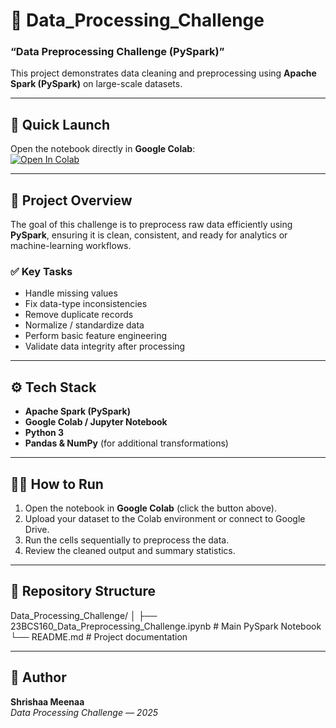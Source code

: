 # 🧩 Data_Processing_Challenge  
### “Data Preprocessing Challenge (PySpark)”

This project demonstrates data cleaning and preprocessing using **Apache Spark (PySpark)** on large-scale datasets.

---

## 🚀 Quick Launch
Open the notebook directly in **Google Colab**:  
[![Open In Colab](https://colab.research.google.com/assets/colab-badge.svg)](https://colab.research.google.com/github/shrishaameenaa-cmd/Data_Processing_Challenge/blob/main/23BCS160_Data_Preprocessing_Challenge.ipynb)

---

## 🧠 Project Overview
The goal of this challenge is to preprocess raw data efficiently using **PySpark**, ensuring it is clean, consistent, and ready for analytics or machine-learning workflows.

### ✅ Key Tasks
- Handle missing values  
- Fix data-type inconsistencies  
- Remove duplicate records  
- Normalize / standardize data  
- Perform basic feature engineering  
- Validate data integrity after processing  

---

## ⚙️ Tech Stack
- **Apache Spark (PySpark)**  
- **Google Colab / Jupyter Notebook**  
- **Python 3**  
- **Pandas & NumPy** (for additional transformations)

---

## 🏃‍♀️ How to Run
1. Open the notebook in **Google Colab** (click the button above).  
2. Upload your dataset to the Colab environment or connect to Google Drive.  
3. Run the cells sequentially to preprocess the data.  
4. Review the cleaned output and summary statistics.

---

## 📂 Repository Structure
Data_Processing_Challenge/
│
├── 23BCS160_Data_Preprocessing_Challenge.ipynb # Main PySpark Notebook
└── README.md # Project documentation

---

## 📜 Author
**Shrishaa Meenaa**  
_Data Processing Challenge — 2025_
